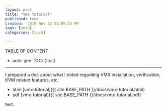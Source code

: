 ```yaml
---
layout: post
title: "vmx tutorial"
published: true
created:  2015 Nov 23 05:09:34 PM
tags: [note]
categories: [tech]

---
```


TABLE OF CONTENT

* auto-gen TOC:
{:toc}

- - -

I prepared a doc about what I noted regarding VMX installation, verification,
KVM related features, etc.

* html [vmx-tutorial]({{ site.BASE_PATH }}/docs/vmx-tutorial.html) 
* pdf [vmx-tutorial]({{ site.BASE_PATH }}/docs/vmx-tutorial.pdf) 

test.
